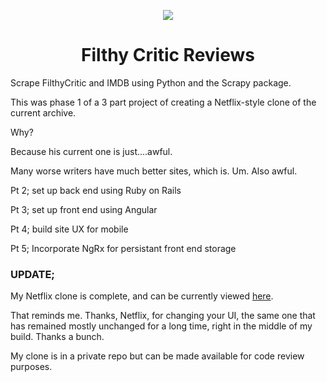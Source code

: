 <p style="text-align:center">
  <img src="http://www.millbankusa.com/filthycritic/images/banners/filthy_logo.png">
</p>
<h1  style="text-align:center">Filthy Critic Reviews</h1>

Scrape FilthyCritic and IMDB using Python and the Scrapy package.

This was phase 1 of a 3 part project of creating a Netflix-style clone of the current archive.

Why?

Because his current one is just....awful.

Many worse writers have much better sites, which is. Um. Also awful. 

Pt 2; set up back end using Ruby on Rails

Pt 3; set up front end using Angular

Pt 4; build site UX for mobile

Pt 5; Incorporate NgRx for persistant front end storage


### UPDATE;
My Netflix clone is complete, and can be currently viewed [here](https://ancient-basin-02315.herokuapp.com/flt).

That reminds me. Thanks, Netflix, for changing your UI, the same one that has remained mostly unchanged for a long time, right in the middle of my build. Thanks a bunch.

My clone is in a private repo but can be made available for code review purposes.
